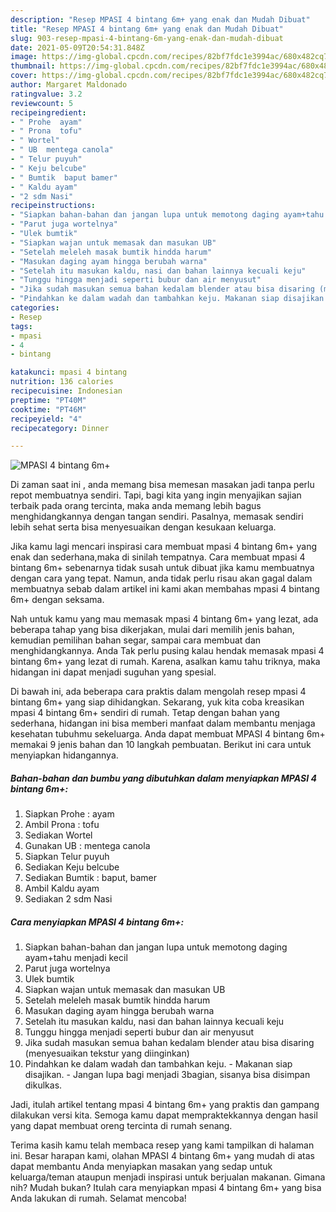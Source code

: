 ```yaml
---
description: "Resep MPASI 4 bintang 6m+ yang enak dan Mudah Dibuat"
title: "Resep MPASI 4 bintang 6m+ yang enak dan Mudah Dibuat"
slug: 903-resep-mpasi-4-bintang-6m-yang-enak-dan-mudah-dibuat
date: 2021-05-09T20:54:31.848Z
image: https://img-global.cpcdn.com/recipes/82bf7fdc1e3994ac/680x482cq70/mpasi-4-bintang-6m-foto-resep-utama.jpg
thumbnail: https://img-global.cpcdn.com/recipes/82bf7fdc1e3994ac/680x482cq70/mpasi-4-bintang-6m-foto-resep-utama.jpg
cover: https://img-global.cpcdn.com/recipes/82bf7fdc1e3994ac/680x482cq70/mpasi-4-bintang-6m-foto-resep-utama.jpg
author: Margaret Maldonado
ratingvalue: 3.2
reviewcount: 5
recipeingredient:
- " Prohe  ayam"
- " Prona  tofu"
- " Wortel"
- " UB  mentega canola"
- " Telur puyuh"
- " Keju belcube"
- " Bumtik  baput bamer"
- " Kaldu ayam"
- "2 sdm Nasi"
recipeinstructions:
- "Siapkan bahan-bahan dan jangan lupa untuk memotong daging ayam+tahu menjadi kecil"
- "Parut juga wortelnya"
- "Ulek bumtik"
- "Siapkan wajan untuk memasak dan masukan UB"
- "Setelah meleleh masak bumtik hindda harum"
- "Masukan daging ayam hingga berubah warna"
- "Setelah itu masukan kaldu, nasi dan bahan lainnya kecuali keju"
- "Tunggu hingga menjadi seperti bubur dan air menyusut"
- "Jika sudah masukan semua bahan kedalam blender atau bisa disaring (menyesuaikan tekstur yang diinginkan)"
- "Pindahkan ke dalam wadah dan tambahkan keju. Makanan siap disajikan. Jangan lupa bagi menjadi 3bagian, sisanya bisa disimpan dikulkas."
categories:
- Resep
tags:
- mpasi
- 4
- bintang

katakunci: mpasi 4 bintang 
nutrition: 136 calories
recipecuisine: Indonesian
preptime: "PT40M"
cooktime: "PT46M"
recipeyield: "4"
recipecategory: Dinner

---
```



![MPASI 4 bintang 6m+](https://img-global.cpcdn.com/recipes/82bf7fdc1e3994ac/680x482cq70/mpasi-4-bintang-6m-foto-resep-utama.jpg)

Di zaman  saat ini , anda memang bisa memesan masakan jadi tanpa perlu repot membuatnya sendiri. Tapi, bagi kita yang ingin menyajikan sajian terbaik pada orang tercinta, maka anda memang lebih bagus menghidangkannya dengan tangan sendiri. Pasalnya, memasak sendiri lebih sehat serta bisa menyesuaikan dengan kesukaan keluarga.

Jika kamu lagi mencari inspirasi cara membuat mpasi 4 bintang 6m+ yang enak dan sederhana,maka di sinilah tempatnya. Cara membuat mpasi 4 bintang 6m+  sebenarnya tidak susah untuk dibuat jika kamu membuatnya dengan cara yang tepat. Namun, anda tidak perlu risau akan gagal dalam membuatnya 
sebab dalam artikel ini kami akan membahas mpasi 4 bintang 6m+ dengan seksama.  



Nah untuk kamu yang mau memasak mpasi 4 bintang 6m+ yang lezat, ada beberapa tahap yang bisa dikerjakan, mulai dari memilih jenis bahan, kemudian pemilihan bahan segar, sampai cara membuat dan menghidangkannya. Anda Tak perlu pusing kalau hendak memasak mpasi 4 bintang 6m+ yang lezat di rumah. Karena, asalkan kamu  tahu triknya, maka hidangan ini dapat menjadi suguhan yang spesial.

Di bawah ini, ada beberapa cara praktis  dalam mengolah resep mpasi 4 bintang 6m+ yang siap dihidangkan. Sekarang, yuk kita coba kreasikan mpasi 4 bintang 6m+ sendiri di rumah. Tetap dengan bahan yang sederhana, hidangan ini bisa memberi manfaat dalam membantu menjaga kesehatan tubuhmu sekeluarga. Anda dapat membuat MPASI 4 bintang 6m+ memakai 9 jenis bahan dan 10 langkah pembuatan. Berikut ini cara untuk menyiapkan hidangannya.

<!--inarticleads1-->

##### Bahan-bahan dan bumbu yang dibutuhkan dalam menyiapkan MPASI 4 bintang 6m+:

1. Siapkan  Prohe : ayam
1. Ambil  Prona : tofu
1. Sediakan  Wortel
1. Gunakan  UB : mentega canola
1. Siapkan  Telur puyuh
1. Sediakan  Keju belcube
1. Sediakan  Bumtik : baput, bamer
1. Ambil  Kaldu ayam
1. Sediakan 2 sdm Nasi




<!--inarticleads2-->

##### Cara menyiapkan MPASI 4 bintang 6m+:

1. Siapkan bahan-bahan dan jangan lupa untuk memotong daging ayam+tahu menjadi kecil
1. Parut juga wortelnya
1. Ulek bumtik
1. Siapkan wajan untuk memasak dan masukan UB
1. Setelah meleleh masak bumtik hindda harum
1. Masukan daging ayam hingga berubah warna
1. Setelah itu masukan kaldu, nasi dan bahan lainnya kecuali keju
1. Tunggu hingga menjadi seperti bubur dan air menyusut
1. Jika sudah masukan semua bahan kedalam blender atau bisa disaring (menyesuaikan tekstur yang diinginkan)
1. Pindahkan ke dalam wadah dan tambahkan keju. - Makanan siap disajikan. - Jangan lupa bagi menjadi 3bagian, sisanya bisa disimpan dikulkas.




Jadi, itulah artikel tentang  mpasi 4 bintang 6m+  yang praktis dan gampang dilakukan versi kita. Semoga kamu dapat mempraktekkannya dengan hasil yang dapat membuat oreng tercinta di rumah senang. 

Terima kasih kamu telah membaca resep yang kami tampilkan di halaman ini. Besar harapan kami, olahan  MPASI 4 bintang 6m+ yang mudah di atas dapat membantu Anda menyiapkan masakan yang sedap untuk keluarga/teman ataupun menjadi inspirasi untuk berjualan makanan. Gimana nih? Mudah bukan? Itulah cara menyiapkan mpasi 4 bintang 6m+ yang bisa Anda lakukan di rumah. Selamat mencoba!

